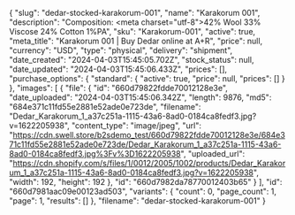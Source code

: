 {
  "slug": "dedar-stocked-karakorum-001",
  "name": "Karakorum 001",
  "description": "Composition: <meta charset=\"utf-8\">42% Wool 33% Viscose 24% Cotton 1%PA",
  "sku": "Karakorum-001",
  "active": true,
  "meta_title": "Karakorum 001 | Buy Dedar online at A+R",
  "price": null,
  "currency": "USD",
  "type": "physical",
  "delivery": "shipment",
  "date_created": "2024-04-03T15:45:05.702Z",
  "stock_status": null,
  "date_updated": "2024-04-03T15:45:06.433Z",
  "prices": [],
  "purchase_options": {
    "standard": {
      "active": true,
      "price": null,
      "prices": []
    }
  },
  "images": [
    {
      "file": {
        "id": "660d79822fdde70012128e3e",
        "date_uploaded": "2024-04-03T15:45:06.342Z",
        "length": 9876,
        "md5": "684e371c11fd55e2881e52ade0e723de",
        "filename": "Dedar_Karakorum_1_a37c251a-1115-43a6-8ad0-0184ca8fedf3.jpg?v=1622205938",
        "content_type": "image/jpeg",
        "url": "https://cdn.swell.store/b2sdemo_test/660d79822fdde70012128e3e/684e371c11fd55e2881e52ade0e723de/Dedar_Karakorum_1_a37c251a-1115-43a6-8ad0-0184ca8fedf3.jpg%3Fv%3D1622205938",
        "uploaded_url": "https://cdn.shopify.com/s/files/1/0012/2005/1002/products/Dedar_Karakorum_1_a37c251a-1115-43a6-8ad0-0184ca8fedf3.jpg?v=1622205938",
        "width": 192,
        "height": 192
      },
      "id": "660d7982da78770012403b65"
    }
  ],
  "id": "660d7981aac09e00123ad503",
  "variants": {
    "count": 0,
    "page_count": 1,
    "page": 1,
    "results": []
  },
  "filename": "dedar-stocked-karakorum-001"
}
